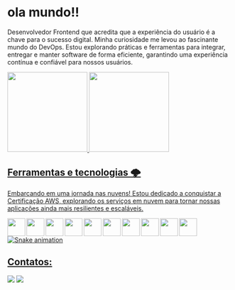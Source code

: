 # ola mundo!!
Desenvolvedor Frontend que acredita que a experiência do usuário é a chave para o sucesso digital. 
Minha curiosidade me levou ao fascinante mundo do DevOps. Estou explorando práticas e ferramentas para integrar, entregar e manter software de forma eficiente, garantindo uma experiência contínua e confiável para nossos usuários.

<div>
<a href="https://github.com/seu-usuário-aqui">
<img loading="lazy" height="180em" src="https://github-readme-stats.vercel.app/api/top-langs/?username=renanssantos1&layout=compact&langs_count=7&theme=dracula"/>
<img loading="lazy" height="180em" src="https://github-readme-stats.vercel.app/api?username=renanssantos1&show_icons=true&theme=dracula&include_all_commits=true&count_private=true"/>
</div>

## Ferramentas e tecnologias 🌩️
Embarcando em uma jornada nas nuvens! Estou dedicado a conquistar a Certificação AWS, explorando os serviços em nuvem para tornar nossas aplicações ainda mais resilientes e escaláveis.

<div>
  <img align="left" width="40" height="40" src="https://cdn.jsdelivr.net/gh/devicons/devicon/icons/html5/html5-original.svg" />
  <img align="left" width="40" height="40" src="https://cdn.jsdelivr.net/gh/devicons/devicon/icons/css3/css3-original-wordmark.svg" />
  <img align="left" width="40" height="40" src="https://cdn.jsdelivr.net/gh/devicons/devicon/icons/javascript/javascript-original.svg" />
  <img align="left" width="40" height="40" src="https://cdn.jsdelivr.net/gh/devicons/devicon/icons/angularjs/angularjs-original.svg" />
  <img align="left" width="40" height="40" src="https://cdn.jsdelivr.net/gh/devicons/devicon/icons/vuejs/vuejs-original.svg" />
  <img align="left" width="40" height="40" src="https://cdn.jsdelivr.net/gh/devicons/devicon/icons/nodejs/nodejs-original.svg" />
  <img align="left" width="40" height="40" src="https://cdn.jsdelivr.net/gh/devicons/devicon/icons/php/php-original.svg" />
  <img align="left" width="40" height="40" src="https://cdn.jsdelivr.net/gh/devicons/devicon/icons/docker/docker-original-wordmark.svg" />
  <img align="left" width="40" height="40" src="https://cdn.jsdelivr.net/gh/devicons/devicon/icons/kubernetes/kubernetes-plain.svg" />
  <img align="left" width="40" height="40" src="https://cdn.jsdelivr.net/gh/devicons/devicon/icons/amazonwebservices/amazonwebservices-original-wordmark.svg" />
</div>


![Snake animation](https://github.com/seu-usuário-aqui/renanssantos1/blob/output/github-contribution-grid-snake.svg)

## Contatos:
<div>
<a href = "mailto:renandasilvasantos557@gmail.com"><img loading="lazy" src="https://img.shields.io/badge/Gmail-D14836?style=for-the-badge&logo=gmail&logoColor=white" target="_blank"></a>
<a href="https://www.linkedin.com/in/renanssantos01" target="_blank"><img loading="lazy" src="https://img.shields.io/badge/-LinkedIn-%230077B5?style=for-the-badge&logo=linkedin&logoColor=white" target="_blank"></a>   
</div>
